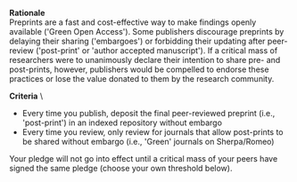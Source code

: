 **Rationale** \
Preprints are a fast and cost-effective way to make findings openly available ('Green Open Access'). Some publishers discourage preprints by delaying their sharing ('embargoes') or forbidding their updating after peer-review ('post-print' or 'author accepted manuscript'). If a critical mass of researchers were to unanimously declare their intention to share pre- and post-prints, however, publishers would be compelled to endorse these practices or lose the value donated to them by the research community. 

**Criteria** \
* Every time you publish, deposit the final peer-reviewed preprint (i.e., 'post-print') in an indexed repository without embargo
* Every time you review, only review for journals that allow post-prints to be shared without embargo (i.e., 'Green' journals on Sherpa/Romeo)

Your pledge will not go into effect until a critical mass of your peers have signed the same pledge (choose your own threshold below).
